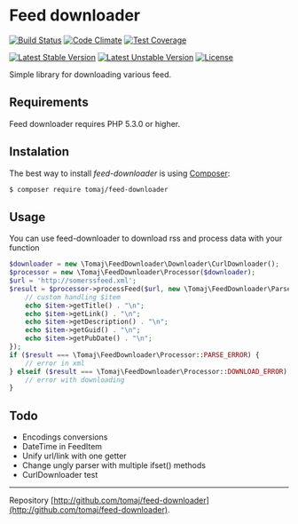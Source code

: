 Feed downloader
==============

[![Build Status](https://secure.travis-ci.org/tomaj/feed-downloader.png)](http://travis-ci.org/tomaj/feed-downloader)
[![Code Climate](https://codeclimate.com/github/tomaj/feed-downloader/badges/gpa.svg)](https://codeclimate.com/github/tomaj/feed-downloader)
[![Test Coverage](https://codeclimate.com/github/tomaj/feed-downloader/badges/coverage.svg)](https://codeclimate.com/github/tomaj/feed-downloader/coverage)

[![Latest Stable Version](https://poser.pugx.org/tomaj/feed-downloader/v/stable.svg)](https://packagist.org/packages/tomaj/feed-downloader)
[![Latest Unstable Version](https://poser.pugx.org/tomaj/feed-downloader/v/unstable.svg)](https://packagist.org/packages/tomaj/feed-downloader)
[![License](https://poser.pugx.org/tomaj/feed-downloader/license.svg)](https://packagist.org/packages/tomaj/feed-downloader)

Simple library for downloading various feed.

Requirements
------------

Feed downloader requires PHP 5.3.0 or higher.

Instalation
-----------

The best way to install *feed-downloader* is using [Composer](http://getcomposer.org/):

```sh
$ composer require tomaj/feed-downloader
```

Usage
-----

You can use feed-downloader to download rss and process data with your function

```php
$downloader = new \Tomaj\FeedDownloader\Downloader\CurlDownloader();
$processor = new \Tomaj\FeedDownloader\Processor($downloader);
$url = 'http://somerssfeed.xml';
$result = $processor->processFeed($url, new \Tomaj\FeedDownloader\Parser\RssParser(), function(\Tomaj\FeedDownloader\FeedItem $item) {
	// custom handling $item
	echo $item->getTitle() . "\n";
	echo $item->getLink() . "\n";
	echo $item->getDescription() . "\n";
	echo $item->getGuid() . "\n";
	echo $item->getPubDate() . "\n";
});
if ($result === \Tomaj\FeedDownloader\Processor::PARSE_ERROR) {
	// error in xml
} elseif ($result === \Tomaj\FeedDownloader\Processor::DOWNLOAD_ERROR) {
	// error with downloading
}

```
Todo
----

- Encodings conversions
- DateTime in FeedItem
- Unify url/link with one getter
- Change ungly parser with multiple ifset() methods
- CurlDownloader test

-----

Repository [http://github.com/tomaj/feed-downloader](http://github.com/tomaj/feed-downloader).
